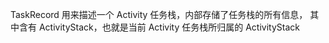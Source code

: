 TaskRecord 用来描述一个 Activity 任务栈，内部存储了任务栈的所有信息，
其中含有 ActivityStack，也就是当前 Activity 任务栈所归属的 ActivityStack